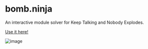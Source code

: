 # bomb.ninja

An interactive module solver for Keep Talking and Nobody Explodes.

[Use it here!](https://bomb.ninja/)

![image](https://i.imgur.com/uZcK5pH.png)
